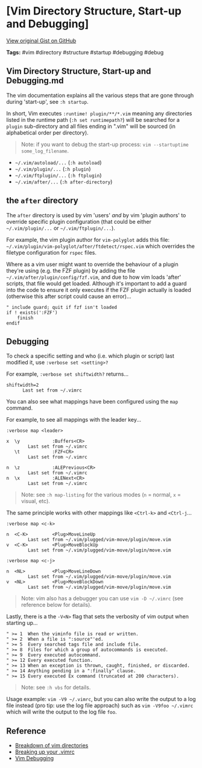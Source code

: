 # [Vim Directory Structure, Start-up and Debugging] 

[View original Gist on GitHub](https://gist.github.com/Integralist/7aa06d40c58e5d47f25780fda887d142)

**Tags:** #vim #directory #structure #startup #debugging #debug

## Vim Directory Structure, Start-up and Debugging.md

The vim documentation explains all the various steps that are gone through during 'start-up', see `:h startup`.

In short, Vim executes `:runtime! plugin/**/*.vim` meaning any directories listed in the runtime path (`:h set runtimepath?`) will be searched for a `plugin` sub-directory and all files ending in ".vim" will be sourced (in alphabetical order per directory).

> Note: if you want to debug the start-up process: `vim --startuptime some_log_filename`.

- `~/.vim/autoload/...` (`:h autoload`)
- `~/.vim/plugin/...` (`:h plugin`)
- `~/.vim/ftplugin/...` (`:h ftplugin`)
- `~/.vim/after/...` (`:h after-directory`)

## the `after` directory

The `after` directory is used by vim 'users' _and_ by vim 'plugin authors' to override specific plugin configuration (that could be either `~/.vim/plugin/...` or `~/.vim/ftplugin/...`).

For example, the vim plugin author for `vim-polyglot` adds this file: `~/.vim/plugin/vim-polyglot/after/ftdetect/rspec.vim` which overrides the filetype configuration for `rspec` files.

Where as a vim user might want to override the behaviour of a plugin they're using (e.g. the FZF plugin) by adding the file `~/.vim/after/plugin/config/fzf.vim`, and due to how vim loads 'after' scripts, that file would get loaded. Although it's important to add a guard into the code to ensure it only executes if the FZF plugin actually is loaded (otherwise this after script could cause an error)...

```viml
" include guard; quit if fzf isn't loaded
if ! exists(':FZF')
    finish
endif
```

## Debugging

To check a specific setting and who (i.e. which plugin or script) last modified it, use `:verbose set <setting>?`

For example, `:verbose set shiftwidth?` returns...

```viml
shiftwidth=2
      Last set from ~/.vimrc
```

You can also see what mappings have been configured using the `map` command.

For example, to see all mappings with the leader key...

```viml
:verbose map <leader>

x  \y            :Buffers<CR>
        Last set from ~/.vimrc
   \t            :FZF<CR>
        Last set from ~/.vimrc
        
n  \z            :ALEPrevious<CR>
        Last set from ~/.vimrc
n  \x            :ALENext<CR>
        Last set from ~/.vimrc
```

> Note: see `:h map-listing` for the various modes (`n` = normal, `x` = visual, etc).

The same principle works with other mappings like `<Ctrl-k>` and `<Ctrl-j`...

```viml
:verbose map <c-k>

n  <C-K>         <Plug>MoveLineUp
        Last set from ~/.vim/plugged/vim-move/plugin/move.vim
v  <C-K>         <Plug>MoveBlockUp
        Last set from ~/.vim/plugged/vim-move/plugin/move.vim

:verbose map <c-j>

n  <NL>          <Plug>MoveLineDown
        Last set from ~/.vim/plugged/vim-move/plugin/move.vim
v  <NL>          <Plug>MoveBlockDown
        Last set from ~/.vim/plugged/vim-move/plugin/move.vim
```

> Note: vim also has a debugger you can use `vim -D ~/.vimrc` (see reference below for details).

Lastly, there is a the `-V<N>` flag that sets the verbosity of vim output when starting up...

```
" >= 1  When the viminfo file is read or written.
" >= 2  When a file is ":source"'ed.
" >= 5  Every searched tags file and include file.
" >= 8  Files for which a group of autocommands is executed.
" >= 9  Every executed autocommand.
" >= 12 Every executed function.
" >= 13 When an exception is thrown, caught, finished, or discarded.
" >= 14 Anything pending in a ":finally" clause.
" >= 15 Every executed Ex command (truncated at 200 characters).
```

> Note: see `:h vbs` for details.

Usage example: `vim -V9 ~/.vimrc`, but you can also write the output to a log file instead (pro tip: use the log file approach) such as `vim -V9foo ~/.vimrc` which will write the output to the log file `foo`.

## Reference

- [Breakdown of vim directories](https://gist.github.com/nelstrom/1056049/784e252c3de653e204e9e128653010e19fbd493f)
- [Breaking up your .vimrc](https://vimways.org/2018/from-vimrc-to-vim/)
- [Vim Debugging](http://inlehmansterms.net/2014/10/31/debugging-vim/)

